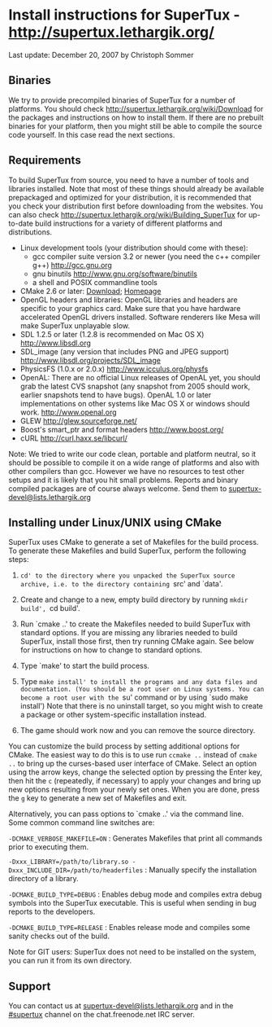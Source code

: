 Install instructions for SuperTux - <http://supertux.lethargik.org/>
====================================================================
Last update: December 20, 2007 by Christoph Sommer

Binaries
--------

We try to provide precompiled binaries of SuperTux for a number of
platforms. You should check <http://supertux.lethargik.org/wiki/Download>
for the packages and instructions on how to install them. If there are
no prebuilt binaries for your platform, then you might still be able
to compile the source code yourself. In this case read the next
sections.


Requirements
------------

To build SuperTux from source, you need to have a number of tools and
libraries installed. Note that most of these things should already be
available prepackaged and optimized for your distribution, it is
recommended that you check your distribution first before downloading
from the websites. You can also check
<http://supertux.lethargik.org/wiki/Building_SuperTux> for up-to-date
build instructions for a variety of different platforms and
distributions.

* Linux development tools (your distribution should come with these):
  - gcc compiler suite version 3.2 or newer (you need the c++ compiler
    g++) <http://gcc.gnu.org>
  - gnu binutils <http://www.gnu.org/software/binutils>
  - a shell and POSIX commandline tools
* CMake 2.6 or later:
  [Download](http://www.cmake.org/HTML/Download.html);
  [Homepage](http://www.cmake.org/)
* OpenGL headers and libraries: OpenGL libraries and headers are
  specific to your graphics card. Make sure that you have hardware
  accelerated OpenGL drivers installed. Software renderers like Mesa
  will make SuperTux unplayable slow.
* SDL 1.2.5 or later (1.2.8 is recommended on Mac OS X)
  <http://www.libsdl.org>
* SDL_image (any version that includes PNG and JPEG support)
  <http://www.libsdl.org/projects/SDL_image>
* PhysicsFS (1.0.x or 2.0.x) <http://www.icculus.org/physfs>
* OpenAL: There are no official Linux releases of OpenAL yet, you
  should grab the latest CVS snapshot (any snapshot from 2005 should
  work, earlier snapshots tend to have bugs). OpenAL 1.0 or later
  implementations on other systems like Mac OS X or windows should
  work. <http://www.openal.org>
* GLEW <http://glew.sourceforge.net/>
* Boost's smart_ptr and format headers <http://www.boost.org/>
* cURL <http://curl.haxx.se/libcurl/>

Note: We tried to write our code clean, portable and platform neutral,
so it should be possible to compile it on a wide range of platforms
and also with other compilers than gcc. However we have no resources
to test other setups and it is likely that you hit small problems.
Reports and binary compiled packages are of course always welcome.
Send them to supertux-devel@lists.lethargik.org


Installing under Linux/UNIX using CMake
---------------------------------------

SuperTux uses CMake to generate a set of Makefiles for the build
process. To generate these Makefiles and build SuperTux, perform the
following steps:

1. `cd' to the directory where you unpacked the SuperTux source
   archive, i.e. to the directory containing `src' and `data'.

2. Create and change to a new, empty build directory by running `mkdir
   build', `cd build'.

3. Run `cmake ..' to create the Makefiles needed to build SuperTux
   with standard options. If you are missing any libraries needed to
   build SuperTux, install those first, then try running CMake again.
   See below for instructions on how to change to standard options.

4. Type `make' to start the build process.

5. Type `make install' to install the programs and any data files and
   documentation. (You should be a root user on Linux systems. You can
   become a root user with the `su' command or by using `sudo make
   install') Note that there is no uninstall target, so you might wish
   to create a package or other system-specific installation instead.
   
6. The game should work now and you can remove the source directory.

You can customize the build process by setting additional options for
CMake. The easiest way to do this is to use run `ccmake ..` instead of
`cmake ..` to bring up the curses-based user interface of CMake.
Select an option using the arrow keys, change the selected option by
pressing the Enter key, then hit the `c` (repeatedly, if necessary) to
apply your changes and bring up new options resulting from your newly
set ones. When you are done, press the `g` key to generate a new set
of Makefiles and exit.

Alternatively, you can pass options to `cmake ..' via the command
line. Some common command line switches are:

`-DCMAKE_VERBOSE_MAKEFILE=ON`
: Generates Makefiles that print all commands prior to executing them.

`-Dxxx_LIBRARY=/path/to/library.so -Dxxx_INCLUDE_DIR=/path/to/headerfiles`
: Manually specify the installation directory of a library.

`-DCMAKE_BUILD_TYPE=DEBUG`
: Enables debug mode and compiles extra debug symbols into the SuperTux
executable. This is useful when sending in bug reports to the
developers.

`-DCMAKE_BUILD_TYPE=RELEASE`
: Enables release mode and compiles some sanity checks out of the build.

Note for GIT users: SuperTux does not need to be installed on the
system, you can run it from its own directory.


Support
-------

You can contact us at [supertux-devel@lists.lethargik.org](mailto:supertux-devel@lists.lethargik.org)
and in the [#supertux](irc://chat.freenode.net/supertux) channel on
the chat.freenode.net IRC server.
